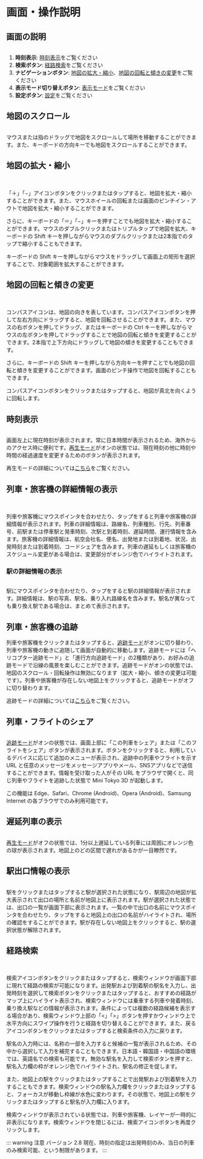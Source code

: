 # 画面・操作説明

## 画面の説明

<img :src="$withBase('/images/screen.jpg')" style="width: 659px;">

1. **時刻表示**: [時刻表示](#%E6%99%82%E5%88%BB%E8%A1%A8%E7%A4%BA)をご覧ください
2. **検索ボタン**: [経路検索](#%E7%B5%8C%E8%B7%AF%E6%A4%9C%E7%B4%A2)をご覧ください
3. **ナビゲーションボタン**: [地図の拡大・縮小](#%E5%9C%B0%E5%9B%B3%E3%81%AE%E6%8B%A1%E5%A4%A7%E3%83%BB%E7%B8%AE%E5%B0%8F)、[地図の回転と傾きの変更](#%E5%9C%B0%E5%9B%B3%E3%81%AE%E5%9B%9E%E8%BB%A2%E3%81%A8%E5%82%BE%E3%81%8D%E3%81%AE%E5%A4%89%E6%9B%B4)をご覧ください
4. **表示モード切り替えボタン**: [表示モード](./display-modes.md)をご覧ください
5. **設定ボタン**: [設定](./configuration.md)をご覧ください

## 地図のスクロール

<img :src="$withBase('/images/pan.jpg')" style="width: 244px;">

マウスまたは指のドラッグで地図をスクロールして場所を移動することができます。また、キーボードの方向キーでも地図をスクロールすることができます。

## 地図の拡大・縮小

<img :src="$withBase('/images/zoom.jpg')" style="width: 244px;"> <img :src="$withBase('/images/zoom-icon.jpg')" style="width: 50px; vertical-align: top;">

「＋」「−」アイコンボタンをクリックまたはタップすると、地図を拡大・縮小することができます。また、マウスホイールの回転または画面のピンチイン・アウトで地図を拡大・縮小することができます。

さらに、キーボードの「＝」「−」キーを押すことでも地図を拡大・縮小することができます。マウスのダブルクリックまたはトリプルタップで地図を拡大、キーボードの Shift キーを押しながらマウスのダブルクリックまたは2本指でのタップで縮小することもできます。

キーボードの Shift キーを押しながらマウスをドラッグして画面上の矩形を選択することで、対象範囲を拡大することができます。

## 地図の回転と傾きの変更

<img :src="$withBase('/images/rotate-tilt.jpg')" style="width: 244px;"> <img :src="$withBase('/images/compass-icon.jpg')" style="width: 49px; vertical-align: top;">

コンパスアイコンは、地図の向きを表しています。コンパスアイコンボタンを押して左右方向にドラッグすると、地図を回転させることができます。また、マウスの右ボタンを押してドラッグ、またはキーボードの Ctrl キーを押しながらマウスの左ボタンを押してドラッグすることで地図の回転と傾きを変更することができます。2本指で上下方向にドラッグして地図の傾きを変更することもできます。

さらに、キーボードの Shift キーを押しながら方向キーを押すことでも地図の回転と傾きを変更することができます。画面のピンチ操作で地図を回転することもできます。

コンパスアイコンボタンをクリックまたはタップすると、地図が真北を向くように回転します。

## 時刻表示

<img :src="$withBase('/images/clock.jpg')" style="width: 141px;">

画面左上に現在時刻が表示されます。常に日本時間が表示されるため、海外からのアクセス時に便利です。[再生モード](./display-modes.md#%E5%86%8D%E7%94%9F%E3%83%A2%E3%83%BC%E3%83%88%E3%82%99)がオンの状態では、現在時刻の他に時刻や時間の経過速度を変更するためのボタンが表示されます。

再生モードの詳細については[こちら](./display-modes.md#%E5%86%8D%E7%94%9F%E3%83%A2%E3%83%BC%E3%83%88%E3%82%99)をご覧ください。

## 列車・旅客機の詳細情報の表示

<img :src="$withBase('/images/train-details.jpg')" style="width: 216px;"> <img :src="$withBase('/images/flight-details.jpg')" style="width: 216px; vertical-align: top;">

列車や旅客機にマウスポインタを合わせたり、タップをすると列車や旅客機の詳細情報が表示されます。列車の詳細情報は、路線名、列車種別、行先、列車番号、前駅または停車駅と発車時刻、次駅と到着時刻、遅延時間、運行情報を含みます。旅客機の詳細情報は、航空会社名、便名、出発地または到着地、状況、出発時刻または到着時刻、コードシェアを含みます。列車の遅延もしくは旅客機のスケジュール変更がある場合は、変更部分がオレンジ色でハイライトされます。

### 駅の詳細情報の表示

<img :src="$withBase('/images/station-details.jpg')" style="width: 216px;">

駅にマウスポインタを合わせたり、タップをすると駅の詳細情報が表示されます。詳細情報は、駅の写真、駅名、乗り入れ路線名を含みます。駅名が異なっても乗り換え駅である場合は、まとめて表示されます。

## 列車・旅客機の追跡

列車や旅客機をクリックまたはタップすると、[追跡モード](./display-modes.md#%E8%BF%BD%E8%B7%A1%E3%83%A2%E3%83%BC%E3%83%88%E3%82%99)がオンに切り替わり、列車や旅客機の動きに追随して画面が自動的に移動します。追跡モードには「ヘリコプター追跡モード」と「進行方向追跡モード」の2種類があり、お好みの追跡モードで沿線の風景を楽しむことができます。追跡モードがオンの状態では、地図のスクロール・回転操作は無効になります（拡大・縮小、傾きの変更は可能です）。列車や旅客機が存在しない地図上をクリックすると、追跡モードがオフに切り替わります。

追跡モードの詳細については[こちら](./display-modes.md#%E8%BF%BD%E8%B7%A1%E3%83%A2%E3%83%BC%E3%83%88%E3%82%99)をご覧ください。

## 列車・フライトのシェア

<img :src="$withBase('/images/share-button.jpg')" style="width: 211px;">

[追跡モード](./display-modes.md#%E8%BF%BD%E8%B7%A1%E3%83%A2%E3%83%BC%E3%83%88%E3%82%99)がオンの状態では、画面上部に「この列車をシェア」または「このフライトをシェア」ボタンが表示されます。ボタンをクリックすると、利用しているデバイスに応じて追加のメニューが表示され、追跡中の列車やフライトを示す URL と任意のメッセージをメッセージアプリやメール、SNSアプリなどで送信することができます。情報を受け取った人がその URL をブラウザで開くと、同じ列車やフライトを追跡した状態で Mini Tokyo 3D が起動します。

この機能は Edge、Safari、Chrome (Android)、Opera (Android)、Samsung Internet の各ブラウザでのみ利用可能です。

## 遅延列車の表示

<img :src="$withBase('/images/delay-marker.jpg')" style="width: 185px;">

[再生モード](./display-modes.md#%E5%86%8D%E7%94%9F%E3%83%A2%E3%83%BC%E3%83%88%E3%82%99)がオフの状態では、1分以上遅延している列車には周囲にオレンジ色の球が表示されます。地図上のどの区間で遅れがあるかが一目瞭然です。

## 駅出口情報の表示

<img :src="$withBase('/images/station-exits.jpg')" style="width: 490px;">

駅をクリックまたはタップすると駅が選択された状態になり、駅周辺の地図が拡大表示されて出口の場所と名前が地図上に表示されます。駅が選択された状態では、出口の一覧が画面下部に表示されます。一覧の中で出口の名前にマウスポインタを合わせたり、タップをすると地図上の出口の名前がハイライトされ、場所の確認をすることができます。駅が存在しない地図上をクリックすると、駅の選択状態が解除されます。

## 経路検索

<img :src="$withBase('/images/search-form.jpg')" style="width: 400px;"> <img :src="$withBase('/images/search-route.jpg')" style="width: 400px;"> <img :src="$withBase('/images/search-icon.jpg')" style="width: 49px; vertical-align: top;">

検索アイコンボタンをクリックまたはタップすると、検索ウィンドウが画面下部に現れて経路の検索が可能になります。出発駅および到着駅の駅名を入力し、出発時刻を選択して検索ボタンをクリックまたはタップすると、おすすめの経路がマップ上にハイライト表示され、検索ウィンドウには乗車する列車や発着時刻、乗り換え駅などの情報が表示されます。条件によっては複数の経路候補を表示する場合があり、検索ウィンドウ上部の「<」「>」ボタンを押すかウィンドウ上で水平方向にスワイプ操作を行うと経路を切り替えることができます。また、戻るアイコンボタンをクリックまたはタップすると検索条件の入力に戻ります。

駅名の入力時には、名称の一部を入力すると候補の一覧が表示されるため、その中から選択して入力を補完することもできます。日本語・韓国語・中国語の環境では、英語名での検索も可能です。無効な駅名を入力して検索ボタンを押すと、駅名入力欄の枠がオレンジ色でハイライトされ、駅名の修正を促します。

また、地図上の駅をクリックまたはタップすることで出発駅および到着駅を入力することもできます。検索ウィンドウの駅名入力欄をクリックまたはタップすると、フォーカスが移動し枠線が水色に変わります。その状態で、地図上の駅をクリックまたはタップすると駅名が入力欄に入ります。

検索ウィンドウが表示されている状態では、列車や旅客機、レイヤーが一時的に非表示になります。検索ウィンドウを閉じるには、検索アイコンボタンを再度クリックします。

::: warning 注意
バージョン 2.8 現在、時刻の指定は出発時刻のみ、当日の列車のみ検索可能、という制限があります。
:::
